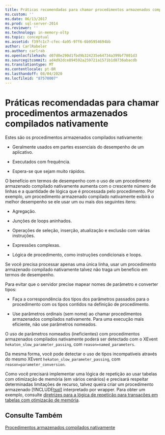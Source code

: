 ```yaml
---
title: Práticas recomendadas para chamar procedimentos armazenados compilados nativamente | Microsoft Docs
ms.custom: ''
ms.date: 06/13/2017
ms.prod: sql-server-2014
ms.reviewer: ''
ms.technology: in-memory-oltp
ms.topic: conceptual
ms.assetid: f39fc1c7-cfec-4a95-97f6-6b95954694bb
author: CarlRabeler
ms.author: carlrab
ms.openlocfilehash: d07d0e290d1fbd9b324235e64734a399bf7801d3
ms.sourcegitcommit: ad4d92dce894592a259721a1571b1d8736abacdb
ms.translationtype: MT
ms.contentlocale: pt-BR
ms.lasthandoff: 08/04/2020
ms.locfileid: "87570007"
---
```

# <a name="best-practices-for-calling-natively-compiled-stored-procedures"></a>Práticas recomendadas para chamar procedimentos armazenados compilados nativamente
  Estes são os procedimentos armazenados compilados nativamente:  
  
-   Geralmente usados em partes essenciais do desempenho de um aplicativo.  
  
-   Executados com frequência.  
  
-   Espera-se que sejam muito rápidos.  
  
 O benefício em termos de desempenho com o uso de um procedimento armazenado compilado nativamente aumenta com o crescente número de linhas e a quantidade de lógica que é processada pelo procedimento. Por exemplo, um procedimento armazenado compilado nativamente exibirá o melhor desempenho se ele usar um ou mais dos seguintes itens:  
  
-   Agregação.  
  
-   Junções de loops aninhados.  
  
-   Operações de seleção, inserção, atualização e exclusão com várias instruções.  
  
-   Expressões complexas.  
  
-   Lógica de procedimento, como instruções condicionais e loops.  
  
 Se você precisa processar apenas uma única linha, usar um procedimento armazenado compilado nativamente talvez não traga um benefício em termos de desempenho.  
  
 Para evitar que o servidor precise mapear nomes de parâmetro e converter tipos:  
  
-   Faça a correspondência dos tipos dos parâmetros passados para o procedimento com os tipos contidos na definição de procedimento.  
  
-   Use parâmetros ordinais (sem nome) ao chamar procedimentos armazenados compilados nativamente. Para uma execução mais eficiente, não use parâmetros nomeados.  
  
 O uso de parâmetros nomeados (ineficientes) com procedimentos armazenados compilados nativamente poderá ser detectado com o XEvent `hekaton_slow_parameter_passing`, com `reason=named_parameters`.  
  
 Da mesma forma, você pode detectar o uso de tipos incompatíveis através do mesmo XEvent `hekaton_slow_parameter_passing`, com `reason=parameter_conversion`.  
  
 Como você precisará implementar uma lógica de repetição ao usar tabelas com otimização de memória (em vários cenários) e precisará respeitar determinadas limitações de recurso, talvez queira criar um procedimento armazenado [!INCLUDE[tsql](../../includes/tsql-md.md)] interpretado por wrapper. Para obter um exemplo, consulte [diretrizes para a lógica de repetição para transações em tabelas com otimização de memória](memory-optimized-tables.md).  
  
## <a name="see-also"></a>Consulte Também  
 [Procedimentos armazenados compilados nativamente](natively-compiled-stored-procedures.md)  
  
  

